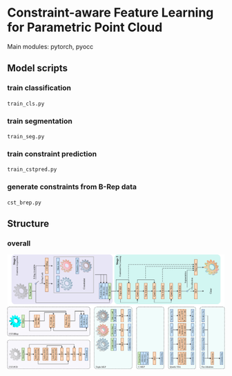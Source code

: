 # Constraint-aware Feature Learning for Parametric Point Cloud
Main modules: pytorch, pyocc

## Model scripts
### train classification
`train_cls.py`

### train segmentation
`train_seg.py`

### train constraint prediction
`train_cstpred.py`

### generate constraints from B-Rep data
`cst_brep.py`

## Structure
### overall
<img src="imgs/overall.png" alt="" width="1000"/>

